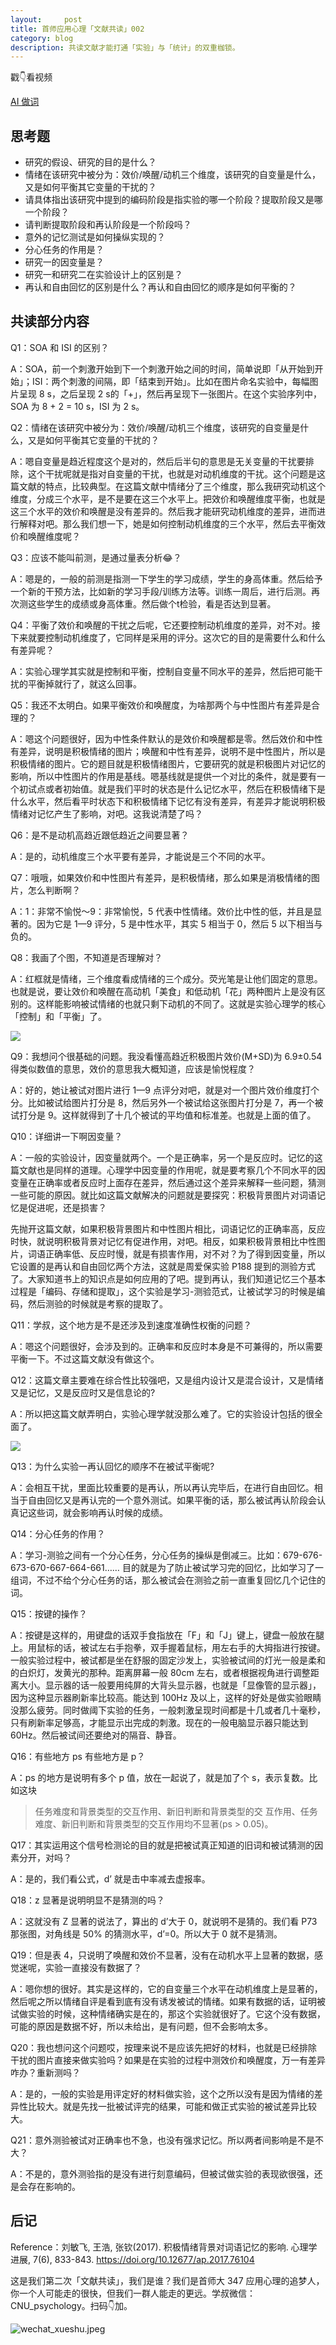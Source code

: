 ```yaml
---
layout:     post
title: 首师应用心理「文献共读」002
category: blog
description: 共读文献才能打通「实验」与「统计」的双重枷锁。
---
```


戳👇看视频

[AI 做词](http://1257355643.vod2.myqcloud.com/a589a973vodtranscq1257355643/ee8698a15285890789654188366/v.f30.mp4)

## 思考题

* 研究的假设、研究的目的是什么？
* 情绪在该研究中被分为：效价/唤醒/动机三个维度，该研究的自变量是什么，又是如何平衡其它变量的干扰的？
* 请具体指出该研究中提到的编码阶段是指实验的哪一个阶段？提取阶段又是哪一个阶段？
* 请判断提取阶段和再认阶段是一个阶段吗？
* 意外的记忆测试是如何操纵实现的？
* 分心任务的作用是？
* 研究一的因变量是？
* 研究一和研究二在实验设计上的区别是？
* 再认和自由回忆的区别是什么？再认和自由回忆的顺序是如何平衡的？

## 共读部分内容

Q1：SOA 和 ISI 的区别？

A：SOA，前一个刺激开始到下一个刺激开始之间的时间，简单说即「从开始到开始」；ISI：两个刺激的间隔，即「结束到开始」。比如在图片命名实验中，每幅图片呈现 8 s，之后呈现 2 s的「+」，然后再呈现下一张图片。在这个实验序列中，SOA 为 8 + 2 = 10 s，ISI 为 2 s。

Q2：情绪在该研究中被分为：效价/唤醒/动机三个维度，该研究的自变量是什么，又是如何平衡其它变量的干扰的？

A：嗯自变量是趋近程度这个是对的，然后后半句的意思是无关变量的干扰要排除，这个干扰呢就是指对自变量的干扰，也就是对动机维度的干扰。这个问题是这篇文献的特点，比较典型。在这篇文献中情绪分了三个维度，那么我研究动机这个维度，分成三个水平，是不是要在这三个水平上。把效价和唤醒维度平衡，也就是这三个水平的效价和唤醒是没有差异的。然后我才能研究动机维度的差异，进而进行解释对吧。那么我们想一下，她是如何控制动机维度的三个水平，然后去平衡效价和唤醒维度呢？

Q3：应该不能叫前测，是通过量表分析😂？

A：嗯是的，一般的前测是指测一下学生的学习成绩，学生的身高体重。然后给予一个新的干预方法，比如新的学习手段/训练方法等。训练一周后，进行后测。再次测这些学生的成绩或身高体重。然后做个t检验，看是否达到显著。

Q4：平衡了效价和唤醒的干扰之后呢，它还要控制动机维度的差异，对不对。接下来就要控制动机维度了，它同样是采用的评分。这次它的目的是需要什么和什么有差异呢？

A：实验心理学其实就是控制和平衡，控制自变量不同水平的差异，然后把可能干扰的平衡掉就行了，就这么回事。

Q5：我还不太明白。如果平衡效价和唤醒度，为啥那两个与中性图片有差异是合理的？

A：嗯这个问题很好，因为中性条件默认的是效价和唤醒都是零。然后效价和中性有差异，说明是积极情绪的图片；唤醒和中性有差异，说明不是中性图片，所以是积极情绪的图片。它的题目就是积极情绪图片，它要研究的就是积极图片对记忆的影响，所以中性图片的作用是基线。嗯基线就是提供一个对比的条件，就是要有一个初试点或者初始值。就是我们平时的状态是什么记忆水平，然后在积极情绪下是什么水平，然后看平时状态下和积极情绪下记忆有没有差异，有差异才能说明积极情绪对记忆产生了影响，对吧。这我说清楚了吗？

Q6：是不是动机高趋近跟低趋近之间要显著？

A：是的，动机维度三个水平要有差异，才能说是三个不同的水平。

Q7：哦哦，如果效价和中性图片有差异，是积极情绪，那么如果是消极情绪的图片，怎么判断啊？

A：1：非常不愉悦～9：非常愉悦，5 代表中性情绪。效价比中性的低，并且是显著的。因为它是 1—9 评分，5 是中性水平，其实 5 相当于 0，然后 5 以下相当与负的。

Q8：我画了个图，不知道是否理解对？

A：红框就是情绪，三个维度看成情绪的三个成分。荧光笔是让他们固定的意思。也就是说，要让效价和唤醒在高动机「美食」和低动机「花」两种图片上是没有区别的。这样能影响被试情绪的也就只剩下动机的不同了。这就是实验心理学的核心「控制」和「平衡」了。

![](https://cnu347-1257355643.cos.ap-beijing.myqcloud.com/CNU347/WechatIMG1325.jpeg)

Q9：我想问个很基础的问题。我没看懂高趋近积极图片效价(M+SD)为 6.9±0.54 得类似数值的意思，效价的意思我大概知道，应该是愉悦程度？

A：好的，她让被试对图片进行 1—9 点评分对吧，就是对一个图片效价维度打个分。比如被试给图片打分是 8，然后另外一个被试给这张图片打分是 7，再一个被试打分是 9。这样就得到了十几个被试的平均值和标准差。也就是上面的值了。

Q10：详细讲一下啊因变量？

A：一般的实验设计，因变量就两个。一个是正确率，另一个是反应时。记忆的这篇文献也是同样的道理。心理学中因变量的作用呢，就是要考察几个不同水平的因变量在正确率或者反应时上面存在差异，然后通过这个差异来解释一些问题，猜测一些可能的原因。就比如这篇文献解决的问题就是要探究：积极背景图片对词语记忆是促进呢，还是损害？

先抛开这篇文献，如果积极背景图片和中性图片相比，词语记忆的正确率高，反应时快，就说明积极背景对记忆有促进作用，对吧。相反，如果积极背景相比中性图片，词语正确率低、反应时慢，就是有损害作用，对不对？为了得到因变量，所以它设置的是再认和自由回忆两个方法，这就是周爱保实验 P188 提到的测验方式了。大家知道书上的知识点是如何应用的了吧。提到再认，我们知道记忆三个基本过程是「编码、存储和提取」，这个实验是学习-测验范式，让被试学习的时候是编码，然后测验的时候就是考察的提取了。

Q11：学叔，这个地方是不是还涉及到速度准确性权衡的问题？

A：嗯这个问题很好，会涉及到的。正确率和反应时本身是不可兼得的，所以需要平衡一下。不过这篇文献没有做这个。

Q12：这篇文章主要难在综合性比较强吧，又是组内设计又是混合设计，又是情绪又是记忆，又是反应时又是信息论的?

A：所以把这篇文献弄明白，实验心理学就没那么难了。它的实验设计包括的很全面了。

![](https://cnu347-1257355643.cos.ap-beijing.myqcloud.com/CNU347/Screen%20Shot%202019-06-07%20at%208.22.43%20PM.png)

Q13：为什么实验一再认回忆的顺序不在被试平衡呢?

A：会相互干扰，里面比较重要的是再认，所以再认完毕后，在进行自由回忆。相当于自由回忆又是再认完的一个意外测试。如果平衡的话，那么被试再认阶段会认真记这些词，就会影响再认时候的成绩。

Q14：分心任务的作用？

A：学习-测验之间有一个分心任务，分心任务的操纵是倒减三。比如：679-676-673-670-667-664-661……
目的就是为了防止被试学习完的回忆，比如学习了一组词，不过不给个分心任务的话，那么被试会在测验之前一直重复回忆几个记住的词。

Q15：按键的操作？

A：按键是这样的，用键盘的话双手食指放在「F」和「J」键上，键盘一般放在腿上。用鼠标的话，被试左右手抱拳，双手握着鼠标，用左右手的大拇指进行按键。一般实验过程中，被试都是坐在舒服的固定沙发上，实验被试间的灯光一般是柔和的白炽灯，发黄光的那种。距离屏幕一般 80cm 左右，或者根据视角进行调整距离大小。显示器的话一般要用纯屏的大背头显示器，也就是「显像管的显示器」，因为这种显示器刷新率比较高。能达到 100Hz 及以上，这样的好处是做实验眼睛没那么疲劳。同时做阈下实验的任务，一般刺激呈现时间都是十几或者几十毫秒，只有刷新率足够高，才能显示出完成的刺激。现在的一般电脑显示器只能达到 60Hz。然后被试间还要绝对的隔音、静音。

Q16：有些地方 ps 有些地方是 p？

A：ps 的地方是说明有多个 p 值，放在一起说了，就是加了个 s，表示复数。比如这块 
> 任务难度和背景类型的交互作用、新旧判断和背景类型的交 互作用、任务难度、新旧判断和背景类型的交互作用均不显著(ps > 0.05)。

Q17：其实运用这个信号检测论的目的就是把被试真正知道的旧词和被试猜测的因素分开，对吗？

A：是的，我们看公式，d’ 就是击中率减去虚报率。

Q18：z 显著是说明明显不是猜测的吗？

A：这就没有 Z 显著的说法了，算出的 d’大于 0，就说明不是猜的。我们看 P73 那张图，对角线是 50% 的猜测水平，d’=0。所以大于 0 就不是猜测。

Q19：但是表 4，只说明了唤醒和效价不显著，没有在动机水平上显著的数据，感觉迷呢，实验一直接没有数据了？

A：嗯你想的很好。其实是这样的，它的自变量三个水平在动机维度上是显著的，然后呢之所以情绪自评是看到底有没有诱发被试的情绪。如果有数据的话，证明被试做实验的时候，这种情绪确实是在的，那这个实验就很好了。它这个没有数据，可能的原因是数据不好，所以未给出，是有问题，但不会影响太多。

Q20：我也想问这个问题哎，按理来说不是应该先把好的材料，也就是已经排除干扰的图片直接来做实验吗？如果是在实验的过程中测效价和唤醒度，万一有差异咋办？重新测吗？

A：是的，一般的实验是用评定好的材料做实验，这个之所以没有是因为情绪的差异性比较大。就是先找一批被试评完的结果，可能和做正式实验的被试差异比较大。

Q21：意外测验被试对正确率也不急，也没有强求记忆。所以两者间影响是不是不大？

A：不是的，意外测验指的是没有进行刻意编码，但被试做实验的表现欲很强，还是会存在影响的。

## 后记

Reference：刘敏飞, 王浩, 张钦(2017). 积极情绪背景对词语记忆的影响. 心理学进展, 7(6), 833-843. https://doi.org/10.12677/ap.2017.76104

这是我们第二次「文献共读」，我们是谁？我们是首师大 347 应用心理的追梦人，你一个人可能走的很快，但我们一群人能走的更远。学叔微信：CNU_psychology。扫码👇加。

![wechat_xueshu.jpeg](https://image.cnu347.com/WechatQRCode-240629.jpg)

